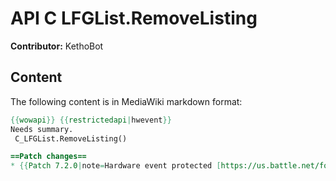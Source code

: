# API C LFGList.RemoveListing

**Contributor:** KethoBot

## Content

The following content is in MediaWiki markdown format:

```mediawiki
{{wowapi}} {{restrictedapi|hwevent}}
Needs summary.
 C_LFGList.RemoveListing()

==Patch changes==
* {{Patch 7.2.0|note=Hardware event protected [https://us.battle.net/forums/en/wow/topic/20754326419].}}
```